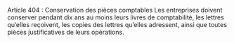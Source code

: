 Article 404 : Conservation des pièces comptables
Les entreprises doivent conserver pendant dix ans au moins leurs livres de comptabilité, les lettres qu’elles reçoivent, les copies des lettres qu’elles adressent, ainsi que toutes pièces justificatives de leurs opérations.